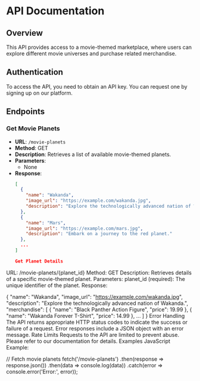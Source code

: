 # API Documentation

## Overview
This API provides access to a movie-themed marketplace, where users can explore different movie universes and purchase related merchandise.

## Authentication
To access the API, you need to obtain an API key. You can request one by signing up on our platform.

## Endpoints

### Get Movie Planets
- **URL**: `/movie-planets`
- **Method**: GET
- **Description**: Retrieves a list of available movie-themed planets.
- **Parameters**:
  - None
- **Response**:
  ```json
  [
    {
      "name": "Wakanda",
      "image_url": "https://example.com/wakanda.jpg",
      "description": "Explore the technologically advanced nation of Wakanda."
    },
    {
      "name": "Mars",
      "image_url": "https://example.com/mars.jpg",
      "description": "Embark on a journey to the red planet."
    },
    ...
  ]

  Get Planet Details
URL: /movie-planets/{planet_id}
Method: GET
Description: Retrieves details of a specific movie-themed planet.
Parameters:
planet_id (required): The unique identifier of the planet.
Response:

{
  "name": "Wakanda",
  "image_url": "https://example.com/wakanda.jpg",
  "description": "Explore the technologically advanced nation of Wakanda.",
  "merchandise": [
    {
      "name": "Black Panther Action Figure",
      "price": 19.99
    },
    {
      "name": "Wakanda Forever T-Shirt",
      "price": 14.99
    },
    ...
  ]
}
Error Handling
The API returns appropriate HTTP status codes to indicate the success or failure of a request.
Error responses include a JSON object with an error message.
Rate Limits
Requests to the API are limited to prevent abuse. Please refer to our documentation for details.
Examples
JavaScript Example:

// Fetch movie planets
fetch('/movie-planets')
  .then(response => response.json())
  .then(data => console.log(data))
  .catch(error => console.error('Error:', error));

